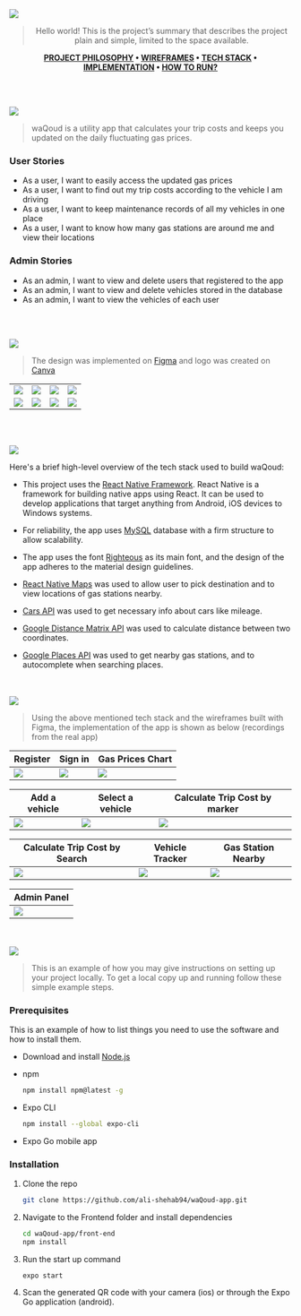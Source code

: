 <img src="./readme/title1.svg"/>

<div align="center">

> Hello world! This is the project’s summary that describes the project plain and simple, limited to the space available.

**[PROJECT PHILOSOPHY](#philosophy) • [WIREFRAMES](#wireframes) • [TECH STACK](#stacks) • [IMPLEMENTATION](#implementation) • [HOW TO RUN?](#install)**

</div>

<br><br>

<img src="./readme/title2.svg" id='philosophy'/>

> waQoud is a utility app that calculates your trip costs and keeps you updated on the daily fluctuating gas prices.

### User Stories

-   As a user, I want to easily access the updated gas prices
-   As a user, I want to find out my trip costs according to the vehicle I am driving
-   As a user, I want to keep maintenance records of all my vehicles in one place
-   As a user, I want to know how many gas stations are around me and view their locations

### Admin Stories

-   As an admin, I want to view and delete users that registered to the app
-   As an admin, I want to view and delete vehicles stored in the database
-   As an admin, I want to view the vehicles of each user

<br><br>

<img src="./readme/title3.svg" id='wireframes'/>

> The design was implemented on [Figma](https://www.figma.com/) and logo was created on [Canva](https://www.canva.com/)

<table>

  <tr>
    <td><img src="./readme/landing.png" /></td>
    <td><img src="./readme/login.png" /></td>
    <td><img src="./readme/register.png"/></td>
    <td><img src="./readme/gas-chart.png"/></td>
    
  </tr>
  <tr>
    <td><img src="./readme/trip-cost.png" /></td>
    <td><img src="./readme/add-vehicle.png"/></td>
    <td><img src="./readme/tracker.png"/></td>
    <td><img src="./readme/stations-nearby.png"/></td>
  </tr>
</table>

<br><br>

<img src="./readme/title4.svg" id='stacks'/>

Here's a brief high-level overview of the tech stack used to build waQoud:

-   This project uses the [React Native Framework](https://reactnative.dev/). React Native is a framework for building native apps using React. It can be used to develop applications that target anything from Android, iOS devices to Windows systems.
-   For reliability, the app uses [MySQL](https://www.mysql.com/) database with a firm structure to allow scalability.

-   The app uses the font [Righteous](https://fonts.google.com/specimen/Work+Sans) as its main font, and the design of the app adheres to the material design guidelines.

-   [React Native Maps](https://github.com/react-native-maps/react-native-maps) was used to allow user to pick destination and to view locations of gas stations nearby.

-   [Cars API](https://fonts.google.com/specimen/Work+Sans) was used to get necessary info about cars like mileage.

-   [Google Distance Matrix API](https://developers.google.com/maps/documentation/distance-matrix/overview) was used to calculate distance between two coordinates.

-   [Google Places API](https://developers.google.com/maps/documentation/places/web-service/overview) was used to get nearby gas stations, and to autocomplete when searching places.

<br><br>
<img src="./readme/title5.svg" id='implementation'/>

> Using the above mentioned tech stack and the wireframes built with Figma, the implementation of the app is shown as below (recordings from the real app)

| Register                           | Sign in                           | Gas Prices Chart                     |
| ---------------------------------- | --------------------------------- | ------------------------------------ |
| <img src="./readme/sign-up.gif" /> | <img src="./readme/login.gif"  /> | <img src="./readme/gas-prices.gif"/> |

| Add a vehicle                         | Select a vehicle                    | Calculate Trip Cost by marker              |
| ------------------------------------- | ----------------------------------- | ------------------------------------------ |
| <img src="./readme/add-vehicle.gif"/> | <img src="./readme/pick-car.gif" /> | <img src="./readme/calculate-trip.gif"  /> |

| Calculate Trip Cost by Search                     | Vehicle Tracker                     | Gas Station Nearby                                |
| ------------------------------------------------- | ----------------------------------- | ------------------------------------------------- |
| <img src="./readme/calculate-trip-by-name.gif" /> | <img src="./readme/tracker.gif"  /> | <img src="./readme/navigate-to-gas-station.gif"/> |

| Admin Panel                         |
| ----------------------------------- |
| <img src="./readme/webpage1.gif" /> |

<br><br>
<img src="./readme/title6.svg" id='install'/>

> This is an example of how you may give instructions on setting up your project locally.
> To get a local copy up and running follow these simple example steps.

### Prerequisites

This is an example of how to list things you need to use the software and how to install them.

-   Download and install [Node.js](https://nodejs.org/en/)

-   npm
    ```sh
    npm install npm@latest -g
    ```
-   Expo CLI
    ```sh
    npm install --global expo-cli
    ```
-   Expo Go mobile app

### Installation

1. Clone the repo
    ```sh
    git clone https://github.com/ali-shehab94/waQoud-app.git
    ```
2. Navigate to the Frontend folder and install dependencies
    ```sh
    cd waQoud-app/front-end
    npm install
    ```
3. Run the start up command
    ```sh
    expo start
    ```
4. Scan the generated QR code with your camera (ios) or through the Expo Go application (android).
